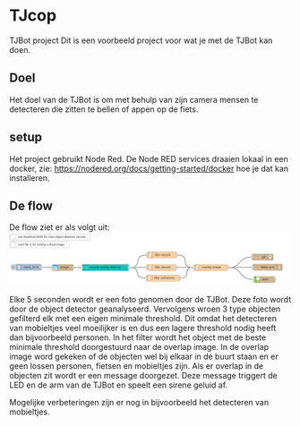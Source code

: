 # TJcop
TJBot project
Dit is een voorbeeld project voor wat je met de TJBot kan doen.
## Doel
Het doel van de TJBot is om met behulp van zijn camera mensen te detecteren die zitten te bellen of appen op de fiets.
## setup
Het project gebruikt Node Red. De Node RED services draaien lokaal in een docker, zie: https://nodered.org/docs/getting-started/docker hoe je dat kan installeren.
## De flow
De flow ziet er als volgt uit:
![TJcop flow](https://raw.githubusercontent.com/Vic-s/TJcop/master/Screenshot.png)

Elke 5 seconden wordt er een foto genomen door de TJBot. 
Deze foto wordt door de object detector geanalyseerd. Vervolgens wroen 3 type objecten gefilterd elk met een eigen minimale threshold. Dit omdat het detecteren van mobieltjes veel moeilijker is en dus een lagere threshold nodig heeft dan bijvoorbeeld personen. In het filter wordt het object met de beste minimale threshold doorgestuurd naar de overlap image. 
In de overlap image word gekeken of de objecten wel bij elkaar in de buurt staan en er geen lossen personen, fietsen en mobieltjes zijn. Als er overlap in de objecten zit wordt er een message doorgezet. Deze message triggert de LED en de arm van de TJBot en speelt een sirene geluid af.


Mogelijke verbeteringen zijn er nog in bijvoorbeeld het detecteren van mobieltjes.
